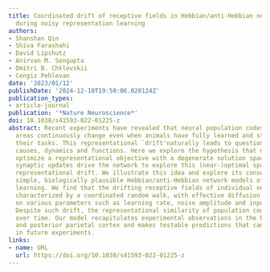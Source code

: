 ```yaml
---
title: Coordinated drift of receptive fields in Hebbian/anti-Hebbian network models
  during noisy representation learning
authors:
- Shanshan Qin
- Shiva Farashahi
- David Lipshutz
- Anirvan M. Sengupta
- Dmitri B. Chklovskii
- Cengiz Pehlevan
date: '2023/01/12'
publishDate: '2024-12-10T19:50:06.020124Z'
publication_types:
- article-journal
publication: '*Nature Neuroscience*'
doi: 10.1038/s41593-022-01225-z
abstract: Recent experiments have revealed that neural population codes in many brain
  areas continuously change even when animals have fully learned and stably perform
  their tasks. This representational `drift'naturally leads to questions about its
  causes, dynamics and functions. Here we explore the hypothesis that neural representations
  optimize a representational objective with a degenerate solution space, and noisy
  synaptic updates drive the network to explore this (near-)optimal space causing
  representational drift. We illustrate this idea and explore its consequences in
  simple, biologically plausible Hebbian/anti-Hebbian network models of representation
  learning. We find that the drifting receptive fields of individual neurons can be
  characterized by a coordinated random walk, with effective diffusion constants depending
  on various parameters such as learning rate, noise amplitude and input statistics.
  Despite such drift, the representational similarity of population codes is stable
  over time. Our model recapitulates experimental observations in the hippocampus
  and posterior parietal cortex and makes testable predictions that can be probed
  in future experiments.
links:
- name: URL
  url: https://doi.org/10.1038/s41593-022-01225-z
---
```

